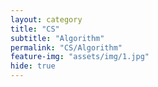 ```yaml
---
layout: category
title: "CS"
subtitle: "Algorithm"
permalink: "CS/Algorithm"
feature-img: "assets/img/1.jpg"
hide: true
---
```

